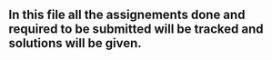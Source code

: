 ## In this file all the assignements done and required to be submitted will be tracked and solutions will be given. 